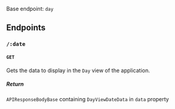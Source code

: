 Base endpoint: `day`

## Endpoints

### `/:date`

#### `GET`

Gets the data to display in the `Day` view of the application.

##### Return

`APIResponseBodyBase` containing `DayViewDateData` in `data` property
